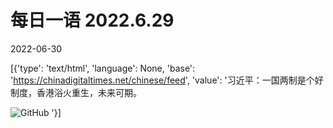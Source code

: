 # 每日一语 2022.6.29

2022-06-30

[{'type': 'text/html', 'language': None, 'base': 'https://chinadigitaltimes.net/chinese/feed', 'value': '习近平：一国两制是个好制度，香港浴火重生，未来可期。

![GitHub](https://chinadigitaltimes.net/chinese/files/2022/06/2022.6.29.2.jpg) '}]